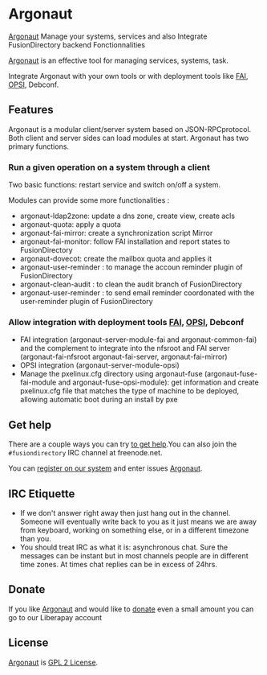 # Argonaut

[Argonaut][Argonaut] Manage your systems, services and also Integrate FusionDirectory backend Fonctionnalities

[Argonaut][Argonaut] is an effective tool for managing services, systems, task.

Integrate Argonaut with your own tools or with deployment tools like [FAI], [OPSI], Debconf.

## Features

Argonaut is a modular client/server system based on JSON-RPCprotocol. Both client and server sides can load modules at start. Argonaut has two primary functions.

### Run a given operation on a system through a client

Two basic functions: restart service and switch on/off a system. 

Modules can provide some more functionalities :

* argonaut-ldap2zone: update a dns zone, create view, create acls
* argonaut-quota: apply a quota
* argonaut-fai-mirror: create a synchronization script Mirror
* argonaut-fai-monitor: follow FAI installation and report states to FusionDirectory
* argonaut-dovecot: create the mailbox quota and applies it
* argonaut-user-reminder : to manage the accoun reminder plugin of FusionDirectory
* argonaut-clean-audit : to clean the audit branch of FusionDirectory
* argonaut-user-reminder : to send email reminder coordonated with the user-reminder plugin of FusionDirectory

### Allow integration with deployment tools [FAI], [OPSI], Debconf

* FAI integration (argonaut-server-module-fai and argonaut-common-fai) and the complement to integrate into the nfsroot and FAI server (argonaut-fai-nfsroot argonaut-fai-server, argonaut-fai-mirror)
* OPSI integration (argonaut-server-module-opsi)
* Manage the pxelinux.cfg directory using argonaut-fuse (argonaut-fuse-fai-module and argonaut-fuse-opsi-module): get information and create pxelinux.cfg file that matches the type of machine to be deployed, allowing automatic boot during an install by pxe

## Get help

There are a couple ways you can try [to get help][get help].You can also join the `#fusiondirectory` IRC channel at freenode.net.

You can [register on our system][register] and enter issues [Argonaut][issues-core].

## IRC Etiquette

* If we don't answer right away then just hang out in the channel.  Someone will
  eventually write back to you as it just means we are away from keyboard,
  working on something else, or in a different timezone than you.
* You should treat IRC as what it is: asynchronous chat.  Sure the messages can
  be instant but in most channels people are in different time zones.  At times
  chat replies can be in excess of 24hrs.
  
## Donate

If you like [Argonaut][Argonaut] and would like to [donate][donate-liberapay] even a small amount you can go to our Liberapay account
  
## License

[Argonaut][Argonaut] is  [GPL 2 License](COPYING).

[Argonaut]: https://www.argonaut-project.org/

[FAI]: http://fai-project.org/

[OPSI]: http://opsi.org/en/

[get help]: https://www.fusiondirectory.org/contact-us/

[register]: https://register.fusiondirectory.org

[issues-core]: https://gitlab.fusiondirectory.org/argonaut/argonaut/issues

[donate-liberapay]: https://liberapay.com/fusiondirectory/donate

